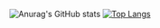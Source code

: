 
<!--
**takahi-ro/takahi-ro** is a ✨ _special_ ✨ repository because its `README.md` (this file) appears on your GitHub profile.

Here are some ideas to get you started:

- 🔭 I’m currently working on ...
- 🌱 I’m currently learning ...
- 👯 I’m looking to collaborate on ...
- 🤔 I’m looking for help with ...
- 💬 Ask me about ...
- 📫 How to reach me: ...
- 😄 Pronouns: ....
- ⚡ Fun fact: ...
-->
![Anurag's GitHub stats](https://github-readme-stats.vercel.app/api?username=takahi-ro&show_icons=true&theme=merko&count_private=true)
[![Top Langs](https://github-readme-stats.vercel.app/api/top-langs/?username=takahi-ro&theme=merko&layout=compact)](https://github.com/takahi-ro/github-readme-stats)


